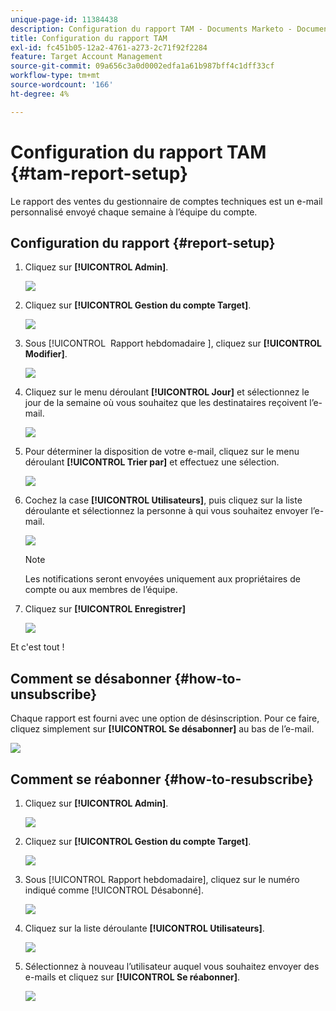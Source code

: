 ```yaml
---
unique-page-id: 11384438
description: Configuration du rapport TAM - Documents Marketo - Documentation du produit
title: Configuration du rapport TAM
exl-id: fc451b05-12a2-4761-a273-2c71f92f2284
feature: Target Account Management
source-git-commit: 09a656c3a0d0002edfa1a61b987bff4c1dff33cf
workflow-type: tm+mt
source-wordcount: '166'
ht-degree: 4%

---
```


# Configuration du rapport TAM {#tam-report-setup}

Le rapport des ventes du gestionnaire de comptes techniques est un e-mail personnalisé envoyé chaque semaine à l’équipe du compte.

## Configuration du rapport {#report-setup}

1. Cliquez sur **[!UICONTROL Admin]**.

   ![](assets/one-3.png)

1. Cliquez sur **[!UICONTROL Gestion du compte Target]**.

   ![](assets/tam-report-setup-2.png)

1. Sous [!UICONTROL &#x200B; Rapport hebdomadaire &#x200B;], cliquez sur **[!UICONTROL Modifier]**.

   ![](assets/three-3.png)

1. Cliquez sur le menu déroulant **[!UICONTROL Jour]** et sélectionnez le jour de la semaine où vous souhaitez que les destinataires reçoivent l’e-mail.

   ![](assets/four-4.png)

1. Pour déterminer la disposition de votre e-mail, cliquez sur le menu déroulant **[!UICONTROL Trier par]** et effectuez une sélection.

   ![](assets/five-3.png)

1. Cochez la case **[!UICONTROL Utilisateurs]**, puis cliquez sur la liste déroulante et sélectionnez la personne à qui vous souhaitez envoyer l’e-mail.

   ![](assets/six-2.png)

   >[!NOTE]
   >
   >Les notifications seront envoyées uniquement aux propriétaires de compte ou aux membres de l’équipe.

1. Cliquez sur **[!UICONTROL Enregistrer]**

   ![](assets/seven-2.png)

Et c&#39;est tout !

## Comment se désabonner {#how-to-unsubscribe}

Chaque rapport est fourni avec une option de désinscription. Pour ce faire, cliquez simplement sur **[!UICONTROL Se désabonner]** au bas de l’e-mail.

![](assets/eight-1.png)

## Comment se réabonner {#how-to-resubscribe}

1. Cliquez sur **[!UICONTROL Admin]**.

   ![](assets/one-3.png)

1. Cliquez sur **[!UICONTROL Gestion du compte Target]**.

   ![](assets/tam-report-setup-10.png)

1. Sous [!UICONTROL Rapport hebdomadaire], cliquez sur le numéro indiqué comme [!UICONTROL Désabonné].

   ![](assets/nine.png)

1. Cliquez sur la liste déroulante **[!UICONTROL Utilisateurs]**.

   ![](assets/ten.png)

1. Sélectionnez à nouveau l’utilisateur auquel vous souhaitez envoyer des e-mails et cliquez sur **[!UICONTROL Se réabonner]**.

   ![](assets/eleven.png)
